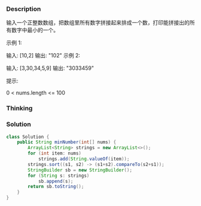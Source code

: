 ### Description

输入一个正整数数组，把数组里所有数字拼接起来排成一个数，打印能拼接出的所有数字中最小的一个。

 

示例 1:

输入: [10,2]
输出: "102"
示例 2:

输入: [3,30,34,5,9]
输出: "3033459"


提示:

0 < nums.length <= 100

### Thinking

### Solution
```java
class Solution {
    public String minNumber(int[] nums) {
        ArrayList<String> strings = new ArrayList<>();
        for (int item: nums)
            strings.add(String.valueOf(item));
        strings.sort((s1, s2) -> (s1+s2).compareTo(s2+s1));
        StringBuilder sb = new StringBuilder();
        for (String s: strings)
            sb.append(s);
        return sb.toString();
    }
}
```
